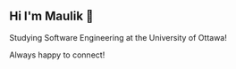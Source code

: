 ## Hi I'm Maulik 👋

Studying Software Engineering at the University of Ottawa! <br>

Always happy to connect!

<!--
**mshah87/mshah87** is a ✨ _special_ ✨ repository because its `README.md` (this file) appears on your GitHub profile. -->
